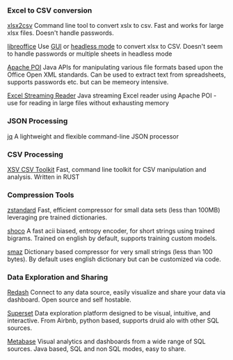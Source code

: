 ### Excel to CSV conversion

[xlsx2csv](https://github.com/dilshod/xlsx2csv)
Command line tool to convert xslx to csv. Fast and works for large xlsx files. Doesn't handle passwords.

[libreoffice](https://www.libreoffice.org/)
Use [GUI](https://www.libreoffice.org/) or [headless mode](http://shades-of-orange.com/post/How-to-Convert-an-XSLX-File-to-CSV-with-UTF-8-Encoding-Using-LibreOffice-OpenOffice) to convert xlsx to CSV. Doesn't seem to handle passwords or multiple sheets in headless mode 

[Apache POI](https://poi.apache.org/download.html)
Java APIs for manipulating various file formats based upon the Office Open XML standards. Can be used to extract text from spreadsheets, supports passwords etc. but can be memeory intensive.

[Excel Streaming Reader](https://github.com/monitorjbl/excel-streaming-reader#implementation-details)
Java streaming Excel reader using Apache POI - use for reading in large files without exhausting memory

### JSON Processing
[jq](https://stedolan.github.io/jq/)
A lightweight and flexible command-line JSON processor

### CSV Processing

[XSV CSV Toolkit](https://github.com/BurntSushi/xsv)
Fast, command line toolkit for CSV manipulation and analysis. Written in RUST

### Compression Tools
[zstandard](http://facebook.github.io/zstd) 
Fast, efficient compressor for small data sets (less than 100MB) leveraging pre trained dictionaries.

[shoco](http://ed-von-schleck.github.io/shoco/#home)
A fast acii biased, entropy encoder, for short strings using trained bigrams. Trained on english by default, supports training custom models.

[smaz](https://github.com/antirez/smaz)
Dictionary based compressor for very small strings (less than 100 bytes). By default uses english dictionary but can be customized via code.

### Data Exploration and Sharing
[Redash](https://github.com/getredash/redash)
Connect to any data source, easily visualize and share your data via dashboard. Open source and self hostable.

[Superset](https://github.com/airbnb/superset)
Data exploration platform designed to be visual, intuitive, and interactive. From Airbnb, python based, supports druid alo with other SQL sources.

[Metabase](https://github.com/metabase/metabase)
Visual analytics and dashboards from a wide range of SQL sources. Java based, SQL and non SQL modes, easy to share.
